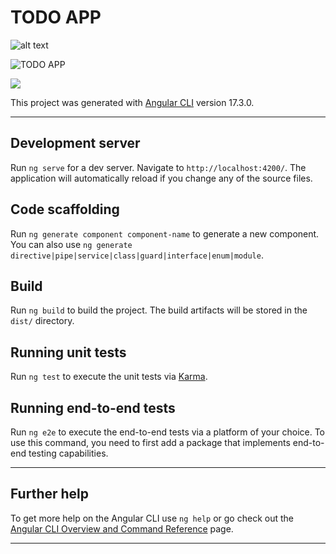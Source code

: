# TODO APP
![alt text]([http://url/to/img.png](https://pbs.twimg.com/media/EEvlWK1WwAAMbE3.jpg))

![TODO APP](https://github.com/Santas7/angular-project-todo-manager/assets/86359412/ec67685e-378f-4f21-b433-188c7f1e08ac)

![](https://img.shields.io/badge/Code-Angular-informational?style=flat&logo=angular&color=CC342D)

This project was generated with [Angular CLI](https://github.com/angular/angular-cli) version 17.3.0.

---

## Development server

Run `ng serve` for a dev server. Navigate to `http://localhost:4200/`. The application will automatically reload if you change any of the source files.

## Code scaffolding

Run `ng generate component component-name` to generate a new component. You can also use `ng generate directive|pipe|service|class|guard|interface|enum|module`.

## Build

Run `ng build` to build the project. The build artifacts will be stored in the `dist/` directory.

## Running unit tests

Run `ng test` to execute the unit tests via [Karma](https://karma-runner.github.io).

## Running end-to-end tests

Run `ng e2e` to execute the end-to-end tests via a platform of your choice. To use this command, you need to first add a package that implements end-to-end testing capabilities.

---

## Further help

To get more help on the Angular CLI use `ng help` or go check out the [Angular CLI Overview and Command Reference](https://angular.io/cli) page.

---


